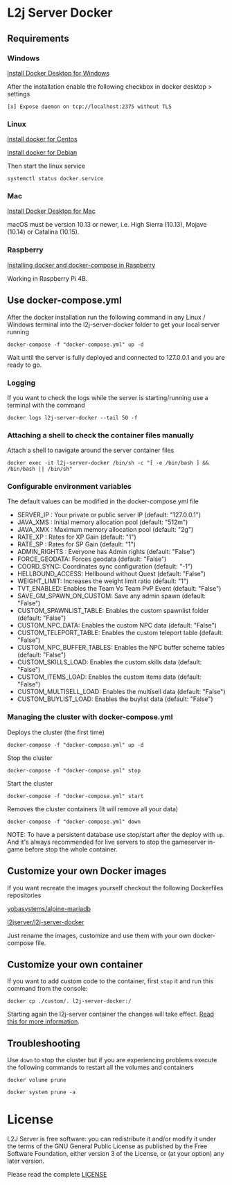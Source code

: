 # L2j Server Docker

## Requirements 

### Windows

[Install Docker Desktop for Windows](https://hub.docker.com/editions/community/docker-ce-desktop-windows)

After the installation enable the following checkbox in docker desktop > settings

`[x] Expose daemon on tcp://localhost:2375 without TLS`

### Linux

[Install docker for Centos](https://docs.docker.com/engine/install/centos/)

[Install docker for Debian](https://docs.docker.com/engine/install/debian/)

Then start the linux service

`systemctl status docker.service`

### Mac

[Install Docker Desktop for Mac](https://hub.docker.com/editions/community/docker-ce-desktop-mac)

macOS must be version 10.13 or newer, i.e. High Sierra (10.13), Mojave (10.14) or Catalina (10.15).

### Raspberry

[Installing docker and docker-compose in Raspberry](https://dev.to/rohansawant/installing-docker-and-docker-compose-on-the-raspberry-pi-in-5-simple-steps-3mgl)

Working in Raspberry Pi 4B.

## Use docker-compose.yml

After the docker installation run the following command in any Linux / Windows terminal into the l2j-server-docker folder to get your local server running

`docker-compose -f "docker-compose.yml" up -d`

Wait until the server is fully deployed and connected to 127.0.0.1 and you are ready to go.

### Logging

If you want to check the logs while the server is starting/running use a terminal with the command

`docker logs l2j-server-docker --tail 50 -f` 

### Attaching a shell to check the container files manually

Attach a shell to navigate around the server container files

`docker exec -it l2j-server-docker /bin/sh -c "[ -e /bin/bash ] && /bin/bash || /bin/sh"`

### Configurable environment variables

The default values can be modified in the docker-compose.yml file

- SERVER_IP : Your private or public server IP  (default: "127.0.0.1")
- JAVA_XMS : Initial memory allocation pool (default: "512m")
- JAVA_XMX : Maximum memory allocation pool (default: "2g")
- RATE_XP : Rates for XP Gain (default: "1")
- RATE_SP : Rates for SP Gain (default: "1")
- ADMIN_RIGHTS : Everyone has Admin rights (default: "False")
- FORCE_GEODATA: Forces geodata (default: "False")
- COORD_SYNC: Coordinates sync configuration (default: "-1")
- HELLBOUND_ACCESS: Hellbound without Quest (default: "False")
- WEIGHT_LIMIT: Increases the weight limit ratio (default: "1")
- TVT_ENABLED: Enables the Team Vs Team PvP Event (default: "False")
- SAVE_GM_SPAWN_ON_CUSTOM: Save any admin spawn (default: "False")
- CUSTOM_SPAWNLIST_TABLE: Enables the custom spawnlist folder (default: "False")
- CUSTOM_NPC_DATA:  Enables the custom NPC data (default: "False")
- CUSTOM_TELEPORT_TABLE: Enables the custom teleport table (default: "False")
- CUSTOM_NPC_BUFFER_TABLES: Enables the NPC buffer scheme tables (default: "False")
- CUSTOM_SKILLS_LOAD: Enables the custom skills data (default: "False")
- CUSTOM_ITEMS_LOAD:  Enables the custom items data (default: "False")
- CUSTOM_MULTISELL_LOAD: Enables the multisell data (default: "False")
- CUSTOM_BUYLIST_LOAD: Enables the buylist data (default: "False")

### Managing the cluster with docker-compose.yml

Deploys the cluster (the first time)

`docker-compose -f "docker-compose.yml" up -d`

Stop the cluster

`docker-compose -f "docker-compose.yml" stop`

Start the cluster

`docker-compose -f "docker-compose.yml" start`

Removes the cluster containers (It will remove all your data)

`docker-compose -f "docker-compose.yml" down`


NOTE: To have a persistent database use stop/start after the deploy with `up`. And it's always recommended for live servers to stop the gameserver in-game before stop the whole container.


## Customize your own Docker images

If you want recreate the images yourself checkout the following Dockerfiles repositories

[yobasystems/alpine-mariadb](https://github.com/yobasystems/alpine-mariadb)

[l2jserver/l2j-server-docker](https://bitbucket.org/l2jserver/l2j-server-docker)

Just rename the images, customize and use them with your own docker-compose file.

## Customize your own container

If you want to add custom code to the container, first `stop` it and run this command from the console:

`docker cp ./custom/. l2j-server-docker:/` 

Starting again the l2j-server container the changes will take effect. [Read this for more information](https://bitbucket.org/l2jserver/l2j-server-docker/src/master/custom/README.md).

## Troubleshooting

Use `down` to stop the cluster but if you are experiencing problems execute the following commands to restart all the volumes and containers

`docker volume prune`

`docker system prune -a`


# License

L2J Server is free software: you can redistribute it and/or modify it under the terms of the GNU General Public License as published by the Free Software Foundation, either version 3 of the License, or (at your option) any later version.

Please read the complete [LICENSE](https://bitbucket.org/l2jserver/l2j-server-docker/src/master/LICENSE.md)